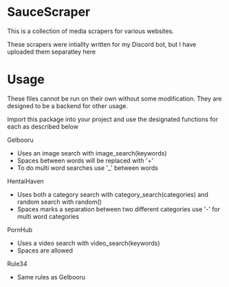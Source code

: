 # SauceScraper

This is a collection of media scrapers for various websites.

These scrapers were intiallty written for my Discord bot, but I have uploaded them separatley here

# Usage
These files cannot be run on their own without some modification. They are designed to be a backend for other usage.

Import this package into your project and use the designated functions for each as described below

Gelbooru 
  - Uses an image search with image_search(keywords)
  - Spaces between words will be replaced with '+'
  - To do multi word searches use '_' between words
  
HentaiHaven 
  - Uses both a category search with category_search(categories) and random search with random()
  - Spaces marks a separation between two different categories use '-' for multi word categories
  
PornHub
  - Uses a video search with video_search(keywords)
  - Spaces are allowed
  
Rule34
  - Same rules as Gelbooru
